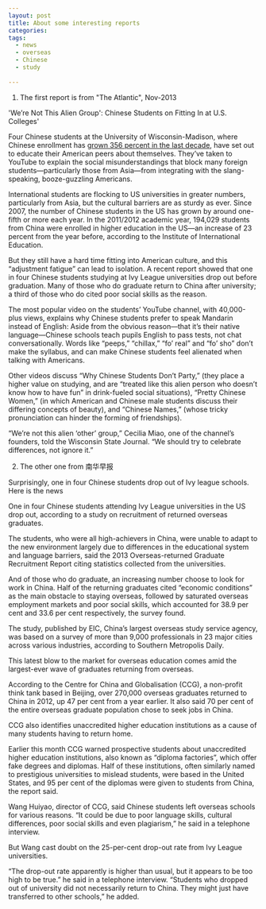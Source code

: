```yaml
---
layout: post
title: About some interesting reports
categories: 
tags:
  - news
  - overseas
  - Chinese
  - study
  
---
```



1. The first report is from "The Atlantic", Nov-2013

'We’re Not This Alien Group': Chinese Students on Fitting In at U.S. Colleges'

Four Chinese students at the University of Wisconsin-Madison, where Chinese enrollment has [grown 356 percent in the last decade](http://host.madison.com/wsj/news/local/education/university/chinese-students-at-uw-madison-take-to-youtube-to-explain/article_24c670a6-d906-5327-89be-e3414d5107c8.html), have set out to educate their American peers about themselves. They’ve taken to YouTube to explain the social misunderstandings that block many foreign students—particularly those from Asia—from integrating with the slang-speaking, booze-guzzling Americans.

International students are flocking to US universities in greater numbers, particularly from Asia, but the cultural barriers are as sturdy as ever. Since 2007, the number of Chinese students in the US has grown by around one-fifth or more each year. In the 2011/2012 academic year, 194,029 students from China were enrolled in higher education in the US—an increase of 23 percent from the year before, according to the Institute of International Education.
 
But they still have a hard time fitting into American culture, and this “adjustment fatigue” can lead to isolation. A recent report showed that one in four Chinese students studying at Ivy League universities drop out before graduation. Many of those who do graduate return to China after university; a third of those who do cited poor social skills as the reason.
 
The most popular video on the students’ YouTube channel, with 40,000-plus views, explains why Chinese students prefer to speak Mandarin instead of English: Aside from the obvious reason—that it’s their native language—Chinese schools teach pupils English to pass tests, not chat conversationally. Words like “peeps,” “chillax,” “fo’ real” and “fo’ sho” don’t make the syllabus, and can make Chinese students feel alienated when talking with Americans.


Other videos discuss “Why Chinese Students Don’t Party,” (they place a higher value on studying, and are “treated like this alien person who doesn’t know how to have fun” in drink-fueled social situations), “Pretty Chinese Women,” (in which American and Chinese male students discuss their differing concepts of beauty), and “Chinese Names,” (whose tricky pronunciation can hinder the forming of friendships).
 
“We’re not this alien ‘other’ group,” Cecilia Miao, one of the channel’s founders, told the Wisconsin State Journal. “We should try to celebrate differences, not ignore it.”


2. The other one from 南华早报

Surprisingly, one in four Chinese students drop out of Ivy league schools. Here is the news

One in four Chinese students attending Ivy League universities in the US drop out, according to a study on recruitment of returned overseas graduates.

The students, who were all high-achievers in China, were unable to adapt to the new environment largely due to differences in the educational system and language barriers, said the 2013 Overseas-returned Graduate Recruitment Report citing statistics collected from the universities.

And of those who do graduate, an increasing number choose to look for work in China. Half of the returning graduates cited “economic conditions” as the main obstacle to staying overseas, followed by saturated overseas employment markets and poor social skills, which accounted for 38.9 per cent and 33.6 per cent respectively, the survey found.

The study, published by EIC, China’s largest overseas study service agency, was based on a survey of more than 9,000 professionals in 23 major cities across various industries, according to Southern Metropolis Daily. 

This latest blow to the market for overseas education comes amid the largest-ever wave of graduates returning from overseas.

According to the Centre for China and Globalisation (CCG), a non-profit think tank based in Beijing, over 270,000 overseas graduates returned to China in 2012, up 47 per cent from a year earlier. It also said 70 per cent of the entire overseas graduate population chose to seek jobs in China.  

CCG also identifies unaccredited higher education institutions as a cause of many students having to return home.

Earlier this month CCG warned prospective students about unaccredited higher education institutions, also known as “diploma factories”, which offer fake degrees and diplomas. Half of these institutions, often similarly named to prestigious universities to mislead students, were based in the United States, and 95 per cent of the diplomas were given to students from China, the report said.

Wang Huiyao, director of CCG, said Chinese students left overseas schools for various reasons. “It could be due to poor language skills, cultural differences, poor social skills and even plagiarism,” he said in a telephone interview.

But Wang cast doubt on the 25-per-cent drop-out rate from Ivy League universities.

“The drop-out rate apparently is higher than usual, but it appears to be too high to be true.” he said in a telephone interview. “Students who dropped out of university did not necessarily return to China. They might just have transferred to other schools,” he added.